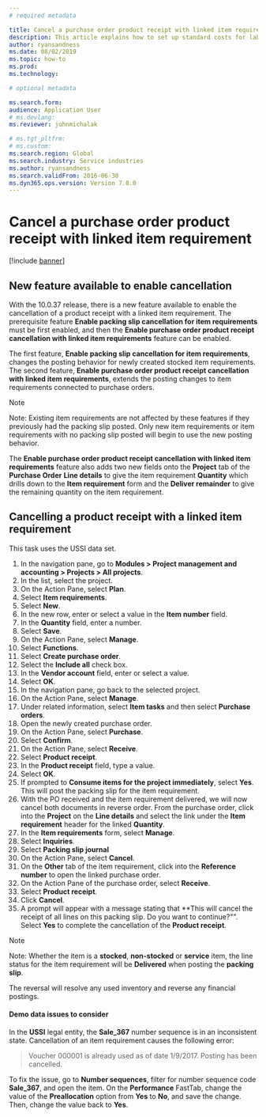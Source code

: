```yaml
---
# required metadata 

title: Cancel a purchase order product receipt with linked item requirement
description: This article explains how to set up standard costs for labor and expenses for a project. 
author: ryansandness
ms.date: 08/02/2019
ms.topic: how-to
ms.prod:  
ms.technology:  

# optional metadata

ms.search.form:
audience: Application User 
# ms.devlang:  
ms.reviewer: johnmichalak

# ms.tgt_pltfrm:  
# ms.custom:  
ms.search.region: Global
ms.search.industry: Service industries
ms.author: ryansandness
ms.search.validFrom: 2016-06-30 
ms.dyn365.ops.version: Version 7.0.0
---
```

# Cancel a purchase order product receipt with linked item requirement

[!include [banner](../../includes/banner.md)]

## New feature available to enable cancellation

With the 10.0.37 release, there is a new feature available to enable the cancellation of a product receipt with a linked item requirement. The prerequisite feature **Enable packing slip cancellation for item requirements** must be first enabled, and then the **Enable purchase order product receipt cancellation with linked item requirements** feature can be enabled.

The first feature, **Enable packing slip cancellation for item requirements**, changes the posting behavior for newly created stocked item requirements. The second feature, **Enable purchase order product receipt cancellation with linked item requirements**, extends the posting changes to item requirements connected to purchase orders.

> [!NOTE]
> Note: Existing item requirements are not affected by these features if they previously had the packing slip posted. Only new item requirements or item requirements with no packing slip posted will begin to use the new posting behavior.

The **Enable purchase order product receipt cancellation with linked item requirements** feature also adds two new fields onto the **Project** tab of the **Purchase Order** **Line details**  to give the item requirement **Quantity** which drills down to the **Item requirement** form and the **Deliver remainder** to give the remaining quantity on the item requirement.

## Cancelling a product receipt with a linked item requirement

This task uses the USSI data set.

1. In the navigation pane, go to **Modules > Project management and accounting > Projects > All projects**.
2. In the list, select the project.
3. On the Action Pane, select **Plan**.
4. Select **Item requirements**.
5. Select **New**.
6. In the new row, enter or select a value in the **Item number** field.
7. In the **Quantity** field, enter a number.
8. Select **Save**.
9. On the Action Pane, select **Manage**.
10. Select **Functions**.
11. Select **Create purchase order**.
12. Select the **Include all** check box.
13. In the **Vendor account** field, enter or select a value.
14. Select **OK**.
15. In the navigation pane, go back to the selected project.
16. On the Action Pane, select **Manage**.
17. Under related information, select **Item tasks** and then select **Purchase orders**.
18. Open the newly created purchase order.
19. On the Action Pane, select **Purchase**.
20. Select **Confirm**.
21. On the Action Pane, select **Receive**.
22. Select **Product receipt**.
23. In the **Product receipt** field, type a value.
24. Select **OK**.
25. If prompted to **Consume items for the project immediately**, select **Yes**. This will post the packing slip for the item requirement.
26. With the PO received and the item requirement delivered, we will now cancel both documents in reverse order. From the purchase order, click into the **Project** on the **Line details** and select the link under the **Item requirement** header for the linked **Quantity**.
27. In the **Item requirements** form, select **Manage**.
28. Select **Inquiries**.
29. Select **Packing slip journal**
30. On the Action Pane, select **Cancel**.
31. On the **Other** tab of the item requirement, click into the **Reference number** to open the linked purchase order.
32. On the Action Pane of the purchase order, select **Receive**.
33. Select **Product receipt**.
34. Click **Cancel**.
35. A prompt will appear with a message stating that **This will cancel the receipt of all lines on this packing slip. Do you want to continue?"". Select **Yes** to complete the cancellation of the **Product receipt**.

> [!NOTE]
> Note: Whether the item is a **stocked**, **non-stocked** or **service** item, the line status for the item requirement will be **Delivered** when posting the **packing slip**.

The reversal will resolve any used inventory and reverse any financial postings.

#### Demo data issues to consider

In the **USSI** legal entity, the **Sale\_367** number sequence is in an inconsistent state. Cancellation of an item requirement causes the following error:

> Voucher 000001 is already used as of date 1/9/2017. Posting has been cancelled.

To fix the issue, go to **Number sequences**, filter for number sequence code **Sale\_367**, and open the item. On the **Performance** FastTab, change the value of the **Preallocation** option from **Yes** to **No**, and save the change. Then, change the value back to **Yes**.
